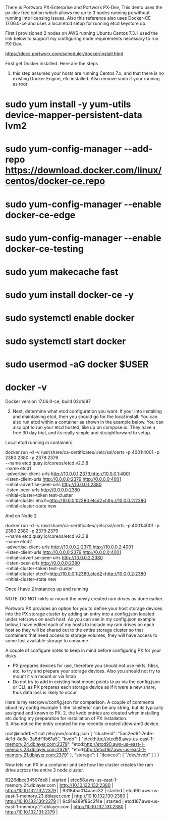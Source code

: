 
There is Portworx PX-Enterprise and Portworx PX-Dev, This demo uses the px-dev free option which allows me up to 3 nodes running px without running into licensing issues. Also this reference also uses Docker-CE 17.06.0-ce and uses a local etcd setup for running etcd keystore db.   

First I provisioned 2 nodes on AWS running Ubuntu Centos 7.3.    I used the link below to support my configuring node requirements  necessary to run PX-Dev.

https://docs.portworx.com/scheduler/docker/install.html

First get Docker installed.  Here are the steps

1. this step assumes your hosts are running Centos 7.x, and that there is no existing Docker Engine, etc installed. Also remove sudo if your running as root

# sudo yum install -y yum-utils device-mapper-persistent-data lvm2
# sudo yum-config-manager     --add-repo     https://download.docker.com/linux/centos/docker-ce.repo
# sudo yum-config-manager --enable docker-ce-edge
# sudo yum-config-manager --enable docker-ce-testing
# sudo yum makecache fast
# sudo yum install docker-ce -y
# sudo systemctl enable docker
# sudo systemctl start docker
# sudo usermod -aG docker $USER

# docker -v
Docker version 17.06.0-ce, build 02c1d87

2. Next, determine what etcd configuration you want.    If your into installing and maintaining etcd, then you should go for the local install. You can also run etcd within a container as shown in the example below.  You can also opt to run your etcd hosted, like up on compose.io.  They have a free 30 day trial, and its really simple and straightforward to setup.

Local etcd running in containers:  

docker run -d -v /usr/share/ca-certificates/:/etc/ssl/certs -p 4001:4001 -p 2380:2380 -p 2379:2379 \
 --name etcd quay.io/coreos/etcd:v2.3.8 \
 -name etcd1 \
 -advertise-client-urls http://10.0.0.1:2379,http://10.0.0.1:4001 \
 -listen-client-urls http://0.0.0.0:2379,http://0.0.0.0:4001 \
 -initial-advertise-peer-urls http://10.0.0.1:2380 \
 -listen-peer-urls http://0.0.0.0:2380 \
 -initial-cluster-token test-cluster \
 -initial-cluster etcd1=http://10.0.0.1:2380,etcd2=http://10.0.0.2:2380 \
 -initial-cluster-state new

And on Node 2

docker run -d -v /usr/share/ca-certificates/:/etc/ssl/certs -p 4001:4001 -p 2380:2380 -p 2379:2379 \
 --name etcd quay.io/coreos/etcd:v2.3.8 \
 -name etcd2 \
 -advertise-client-urls http://10.0.0.2:2379,http://10.0.0.2:4001 \
 -listen-client-urls http://0.0.0.0:2379,http://0.0.0.0:4001 \
 -initial-advertise-peer-urls http://10.0.0.2:2380 \
 -listen-peer-urls http://0.0.0.0:2380 \
 -initial-cluster-token test-cluster \
 -initial-cluster etcd1=http://10.0.0.1:2380,etcd2=http://10.0.0.2:2380 \
 -initial-cluster-state new

Once I have 2 instances up and running 


NOTE:  DO NOT mkfs or mount the newly created ram drives as done earlier.   


Portworx PX provides an option for you to define your host storage devices into the PX storage cluster by adding an entry into a  config.json located under /etc/pwx on each host.  As you can see in my config.json example below, I have edited each of my hosts to include my ram drives on each host so they will be shared out to the entire storage cluster so that containers that need access to storage volumes, they will have access to some fast available storage to consume.  

A couple of configure notes to keep in mind before configuring PX for your disks.
- PX prepares devices for use, therefore you should not use mkfs, fdisk, etc. to try and prepare your storage devices.  Also you should not try to mount it via mount or via fstab
- Do not try to add in existing host mount points to px via the config.json or CLI, as PX prepares each storage device as if it were a new share, thus data loss is likely to occur

Here is my /etc/pwx/config.json for comparison. A couple of comments about my config example 
 	1. the 'clusterid' can be any string, but its typically assigned and known to PX.
 	2. the kvdb entries are created when installing etc during my preparation for installation of PX installation.  
	3. Also notice the entry created for my recently created /dev/ram0 device.

root@node1:~# cat /etc/pwx/config.json 
{
  "clusterid": "5ac2ed6f-7e4e-4e1d-8e8c-3a6df1fb61a5",
  "kvdb": [
      "etcd:http://etcd58.aws-us-east-1-memory.24.dblayer.com:2379",
      "etcd:http://etcd90.aws-us-east-1-memory.23.dblayer.com:2379",
      "etcd:http://etcd167.aws-us-east-1-memory.21.dblayer.com:2379"
    ],
  "storage": {
    "devices": [
      "/dev/xvdb"
    ]
  }
}

Now lets run PX in a container and see how the cluster creates the ram drive across the entire 3 node cluster.


6226dbcc34507de8 | started | etcd58.aws-us-east-1-memory.24.dblayer.com  | http://10.10.132.132:2380 | http://10.10.132.132:2379 |
| 931845a014aaec32 | started | etcd90.aws-us-east-1-memory.23.dblayer.com  | http://10.10.132.130:2380 | http://10.10.132.130:2379 |
| 9c91e289f86c3f4e | started | etcd167.aws-us-east-1-memory.21.dblayer.com | http://10.10.132.131:2380 | http://10.10.132.131:2379 |
